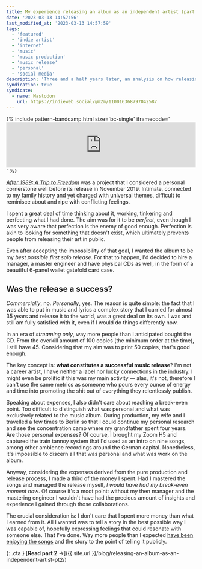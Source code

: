 ```yaml
---
title: My experience releasing an album as an independent artist (part 1)
date: '2023-03-13 14:57:56'
last_modified_at: '2023-03-13 14:57:59'
tags:
  - 'featured'
  - 'indie artist'
  - 'internet'
  - 'music'
  - 'music production'
  - 'music release'
  - 'personal'
  - 'social media'
description: 'Three and a half years later, an analysis on how releasing my debut concept album had informed my journey as a person more than as an indie artist.'
syndication: true
syndicate:
  - name: Mastodon
    url: https://indieweb.social/@m2m/110016368797042587
---
```

{% include pattern-bandcamp.html size='bc-single' iframecode='<iframe style="border: 0; width: 100%; height: 120px;" src="https://bandcamp.com/EmbeddedPlayer/album=4002304498/size=large/bgcol=333333/linkcol=4ec5ec/tracklist=false/artwork=small/track=3005791226/transparent=true/" seamless><a href="https://minutestomidnight.bandcamp.com/album/after-1989-a-trip-to-freedom">After 1989: A Trip To Freedom by Minutes to Midnight</a></iframe>' %}

[*After 1989: A Trip to Freedom*](/blog/after-1989/) was a project that I considered a personal cornerstone well before its release in November 2019. Intimate, connected to my family history and yet charged with universal themes, difficult to reminisce about and ripe with conflicting feelings.

I spent a great deal of time thinking about it, working, tinkering and perfecting what I had done. The aim was for it to be *perfect*, even though I was very aware that perfection is the enemy of good enough. Perfection is akin to looking for something that doesn't exist, which ultimately prevents people from releasing their art in public.

Even after accepting the impossibility of that goal, I wanted the album to be my _best possible first solo release_. For that to happen, I'd decided to hire a manager, a master engineer and have physical CDs as well, in the form of a beautiful 6-panel wallet gatefold card case.

## Was the release a success?

*Commercially*, no. *Personally*, yes. The reason is quite simple: the fact that I was able to put in music and lyrics a complex story that I carried for almost 35 years and release it to the world, was a great deal on its own. I was and still am fully satisfied with it, even if I would do things differently now.

In an era of *streaming only*, way more people than I anticipated bought the CD. From the overkill amount of 100 copies (the minimum order at the time), I still have 45. Considering that my aim was to print 50 copies, that's good enough.

The key concept is: **what constitutes a successful music release**? I'm not a career artist, I have neither a label nor lucky connections in the industry. I might even be prolific if this was my main activity — alas, it's not, therefore I can't use the same metrics as someone who pours every ounce of energy and time into promoting the shit out of everything they relentlessly publish.

Speaking about expenses, I also didn't care about reaching a break-even point. Too difficult to distinguish what was personal and what was exclusively related to the music album. During production, my wife and I travelled a few times to Berlin so that I could continue my personal research and see the concentration camp where my grandfather spent four years. Are those personal expenses? Of course, I brought my Zoom H5 and captured the train tannoy system that I'd used as an intro on nine songs, among other ambience recordings around the German capital. Nonetheless, it's impossible to discern all that was personal and what was work on the album.

Anyway, considering the expenses derived from the pure production and release process, I made a third of the money I spent. Had I mastered the songs and managed the release myself, _I would have had my break-even moment now_. Of course it's a moot point: without my then manager and the mastering engineer I wouldn't have had the precious amount of insights and experience I gained through those collaborations.

The crucial consideration is: I don't care that I spent more money than what I earned from it. All I wanted was to tell a story in the best possible way I was capable of, hopefully expressing feelings that could resonate with someone else. That I've done. Way more people than I expected [have been enjoying the songs](/blog/new-reviews-after-1989/) and the story to the point of telling it publicly.

{: .cta }
[**Read part 2**&nbsp;&rarr;]({{ site.url }}/blog/releasing-an-album-as-an-independent-artist-pt2/)